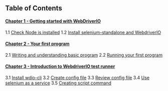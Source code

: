 ## Table of Contents

#### [Chapter 1 - Getting started with WebDriverIO](https://github.com/bigbinary/learn-webdriverio-book/blob/master/book/chapter-1.md)

1.1 [Check Node is installed](https://github.com/bigbinary/learn-webdriverio-book/blob/master/book/chapter-1.md#11-check-node-is-installed)
1.2 [Install selenium-standalone and WebdriverIO](https://github.com/bigbinary/learn-webdriverio-book/blob/master/book/chapter-1.md#12-installing-selenium-standalone-and-webdriverio)

#### [Chapter 2 - Your first program](https://github.com/bigbinary/learn-webdriverio-book/blob/master/book/chapter-2.md)

2.1 [Writing and understanding basic program](https://github.com/bigbinary/learn-webdriverio-book/blob/master/book/chapter-2.md#21-writing-and-understanding-basic-program)
2.2 [Running your first program](https://github.com/bigbinary/learn-webdriverio-book/blob/master/book/chapter-2.md#22-running-your-first-program)

#### [Chapter 3 - Introduction to WebdriverIO test runner](https://github.com/bigbinary/learn-webdriverio-book/blob/master/book/chapter-3.md)

3.1 [Install wdio-cli](https://github.com/bigbinary/learn-webdriverio-book/blob/master/book/chapter-3.md#31-install-wdio-cli)
3.2 [Create config file](https://github.com/bigbinary/learn-webdriverio-book/blob/master/book/chapter-3.md#32-create-config-file)
3.3 [Review config file](https://github.com/bigbinary/learn-webdriverio-book/blob/master/book/chapter-3.md#33-review-config-file)
3.4 [Use selenium as a service](https://github.com/bigbinary/learn-webdriverio-book/blob/master/book/chapter-3.md#34-use-selenium-as-a-service)
3.5 [Creating script command](https://github.com/bigbinary/learn-webdriverio-book/blob/master/book/chapter-3.md#35-creating-script-command)
